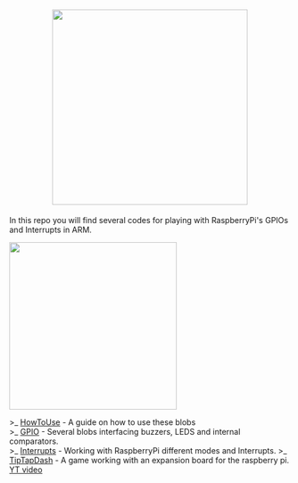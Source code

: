 <h1 align="center">
  <img src="https://i.imgur.com/jozpXfr.png" width="350">
  <br>
</h1>

In this repo you will find several codes for playing with RaspberryPi's GPIOs and Interrupts in ARM.

<img src="https://i.imgur.com/0ARI8DS.png" width="300"> 

<p>>_ <a href="https://github.com/memoriasIT/Raspberry-Pi-Barebones/blob/master/HowToUse.md">HowToUse</a> - A guide on how to use these blobs 
<br>
>_ <a href="https://github.com/memoriasIT/Raspberry-Pi-Barebones/tree/master/GPIO">GPIO</a> - Several blobs interfacing buzzers, LEDS and internal comparators.
<br>
>_ <a href="https://github.com/memoriasIT/Raspberry-Pi-Barebones/tree/master/interrupts">Interrupts</a> - Working with RaspberryPi different modes and Interrupts.
>_ <a href="https://github.com/memoriasIT/Raspberry-Pi-Barebones/tree/master/TipTapDash">TipTapDash</a> - A game working with an expansion board for the raspberry pi.  <a href="">YT video</a>
</p>



